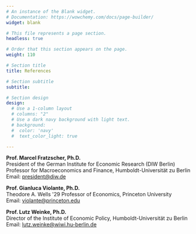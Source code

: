 ```yaml
---
# An instance of the Blank widget.
# Documentation: https://wowchemy.com/docs/page-builder/
widget: blank

# This file represents a page section.
headless: true

# Order that this section appears on the page.
weight: 110

# Section title
title: References

# Section subtitle
subtitle:

# Section design
design:
  # Use a 1-column layout
  # columns: "2"
  # Use a dark navy background with light text.
  # background:
  #  color: 'navy'
  #  text_color_light: true

---
```


**Prof. Marcel Fratzscher, Ph.D.** \
President of the German Institute for Economic Research (DIW Berlin)\
Professor for Macroeconomics and Finance, Humboldt-Universität zu Berlin\
Email: president@diw.de 


**Prof. Gianluca Violante, Ph.D.** \
Theodore A. Wells '29 Professor of Economics,  Princeton University \
Email: violante@princeton.edu


**Prof. Lutz Weinke, Ph.D.** \
Director of the Institute of Economic Policy, Humboldt-Universität zu Berlin\
Email: lutz.weinke@wiwi.hu-berlin.de
